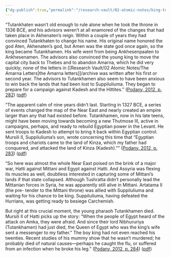 ```yaml
---
{"dg-publish":true,"permalink":"/research-vault/02-atomic-notes/king-tut-and-the-end-of-the-amarna-period-and-shift-from-egyptian-cosmopolitanism-late-bronze-age-collapse-begins/"}
---
```


“Tutankhaten wasn’t old enough to rule alone when he took the throne in 1336 BCE, and his advisors weren’t at all enamored of the changes that had taken place in Akhenaten’s reign. Within a couple of years they had convinced Tutankhaten to change his name. His original name honored the god Aten, Akhenaten’s god, but Amen was the state god once again, so the king became Tutankhamen. His wife went from being Ankhesenpaaten to Ankhesenamen. The advisors also convinced the young king to move the capital city back to Thebes and to abandon Amarna, which he did very quickly; none of the letters in [[Research Vault/02 Atomic Notes/The Amarna Letters\|the Amarna letters]]/archive was written after his first or second year. The advisors to Tutankhamen also seem to have been anxious to win back the lands that had been lost to Suppiluliuma. They began to prepare for a campaign against Kadesh and the Hittites.” ([Podany, 2012, p. 282](zotero://select/library/items/GN73GMNP)) ([pdf](zotero://open-pdf/library/items/LXNK9GFK?page=307&annotation=9G2LSIZY))

“The apparent calm of nine years didn’t last. Starting in 1327 BCE, a series of events changed the map of the Near East and nearly created an empire larger than any that had existed before. Tutankhamen, now in his late teens, might have been moving towards becoming a new Thutmose III, active in campaigns, perhaps, and ready to rebuild Egyptian power in the Levant. He sent troops to Kadesh to attempt to bring it back within Egyptian control. Mursili II, Suppiluliuma’s son, wrote concerning this time that “Egyptian troops and chariots came to the land of Kinza, which my father had conquered, and attacked the land of Kinza (Kadesh).”” ([Podany, 2012, p. 283](zotero://select/library/items/GN73GMNP)) ([pdf](zotero://open-pdf/library/items/LXNK9GFK?page=308&annotation=PDAH2QHE))

“So here was almost the whole Near East poised on the brink of a major war, Hatti against Mittani and Egypt against Hatti. And Assyria was flexing its muscles as well, doubtless interested in capturing some of Mittani’s lands if that state collapsed. Although Tushratta didn’t personally lead the Mittanian forces in Syria, he was apparently still alive in Mittani. Artatama II (the pre- tender to the Mittani throne) was allied with Suppiluliuma and waiting for his chance to be king. Suppiluliuma, having defeated the Hurrians, was getting ready to besiege Carchemish.  

But right at this crucial moment, the young pharaoh Tutankhamen died. Mursili II of Hatti picks up the story: “When the people of Egypt heard of the attack on Amka, they were afraid. And since their lord Nibhururiya (Tutankhamen) had just died, the Queen of Egypt who was the king’s wife sent a messenger to my father.” The boy king had not even reached his twenties. Recent studies of his mummy show that he wasn’t murdered; he probably died of natural causes—perhaps he caught the flu, or suffered from an infection when he broke his leg.” ([Podany, 2012, p. 284](zotero://select/library/items/GN73GMNP)) ([pdf](zotero://open-pdf/library/items/LXNK9GFK?page=309&annotation=X6YHGHMT))
